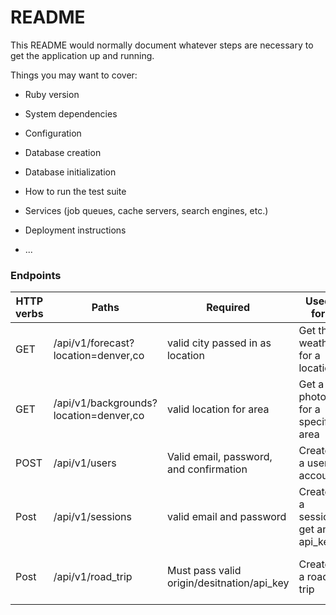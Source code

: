 # README

This README would normally document whatever steps are necessary to get the
application up and running.

Things you may want to cover:

* Ruby version

* System dependencies

* Configuration

* Database creation

* Database initialization

* How to run the test suite

* Services (job queues, cache servers, search engines, etc.)

* Deployment instructions

* ...


### Endpoints
| HTTP verbs | Paths  |Required| Used for |Tips|
| ---------- | ------ | ------ |------| --------:|
| GET | /api/v1/forecast?location=denver,co |valid city passed in as location| Get the weather for a location |
| GET | /api/v1/backgrounds?location=denver,co|valid location for area| Get a photo for a specific area|
| POST | /api/v1/users  | Valid email, password, and confirmation| Create a user account ||Must Pass required Json in body|
| Post| /api/v1/sessions  | valid email and password |Create a session get an api_key|Must Pass required as Json in body|
| Post| /api/v1/road_trip |Must pass valid origin/desitnation/api_key| Creates a road trip |Must required as Json in body|
